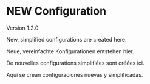 # NEW Configuration
Version 1.2.0

New, simplified configurations are created here.

Neue, vereinfachte Konfigurationen entstehen hier.

De nouvelles configurations simplifiées sont créées ici.

Aquí se crean configuraciones nuevas y simplificadas.

